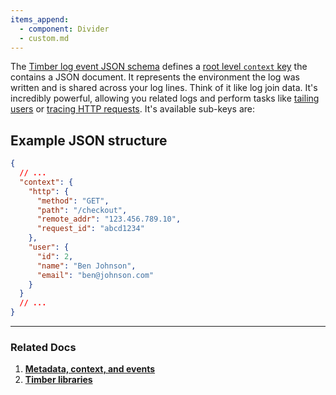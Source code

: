 ```yaml
---
items_append:
  - component: Divider
  - custom.md
---
```

The [Timber log event JSON schema](https://github.com/timberio/log-event-json-schema) defines a [root level `context` key](https://github.com/timberio/log-event-json-schema/blob/master/schema.json#L41) the contains a JSON document. It represents the environment the log was written and is shared across your log lines. Think of it like log join data. It's incredibly powerful, allowing you related logs and perform tasks like [tailing users](/app/console/tail-a-user) or [tracing HTTP requests](/app/console/trace-http-requests). It's available sub-keys are:

## Example JSON structure

```json
{
  // ...
  "context": {
    "http": {
      "method": "GET",
      "path": "/checkout",
      "remote_addr": "123.456.789.10",
      "request_id": "abcd1234"
    },
    "user": {
      "id": 2,
      "name": "Ben Johnson",
      "email": "ben@johnson.com"
    }
  }
  // ...
}
```

---

### Related Docs

1. [**Metadata, context, and events**](/concepts/metadata-context-and-events)
2. [**Timber libraries**](/languages)
